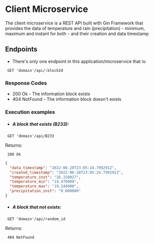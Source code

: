 # Client Microservice

The client microservice is a REST API built with Gin Framework 
that provides the data of temperature and rain (precipitation) - 
minimum, maximum and instant for both - and their creation and data timestamp

## Endpoints
- There's only one endpoint in this application/microservice that is:
```http request
 GET 'domain'/api/:blockId
```
### Response Codes
 - 200 Ok - The information block exists
 - 404 NotFound - The information block doesn't exists

### Execution examples
- ##### A block that exists (B233):
```http request
 GET 'domain'/api/B233
```
Returns:
```
 200 Ok
```
```json
{
  "data_timestamp": "2022-06-28T23:05:24.799291Z",
  "created_timestamp": "2022-06-28T23:05:24.799291Z",
  "temperature_inst": "16.158027",
  "temperature_min": "14.476000",
  "temperature_max": "19.244000",
  "precipitation_inst": "0.000000"
}
```

- ##### A block that not exists:
```http request
 GET 'domain'/api/random_id
```
Returns:
```
 404 NotFound
```
```json
```